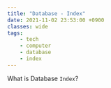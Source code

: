 ```yaml
---
title: "Database - Index"
date: 2021-11-02 23:53:00 +0900
classes: wide
tags:
    - tech
    - computer
    - database
    - index
---
```


What is Database `Index`?